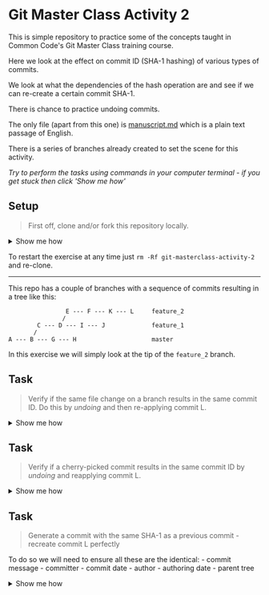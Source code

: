 # Git Master Class Activity 2

This is simple repository to practice some of the concepts taught in Common Code's Git Master Class training course.

Here we look at the effect on commit ID (SHA-1 hashing) of various types of commits.

We look at what the dependencies of the hash operation are and see if we can re-create a certain commit SHA-1.

There is chance to practice undoing commits.

The only file (apart from this one) is [manuscript.md](https://github.com/commoncode/git-masterclass-activity-1/blob/master/manuscript.md) which is a plain text passage of English.

There is a series of branches already created to set the scene for this activity.

_Try to perform the tasks using commands in your computer terminal - if you get stuck then click 'Show me how'_

## Setup

> First off, clone and/or fork this repository locally.

<details><summary>Show me how</summary>
    
    mkdir commoncode
    cd commoncode
    git clone git@github.com:commoncode/git-masterclass-activity-2.git
    cd git-masterclass-activity-2
    
</details>

To restart the exercise at any time just `rm -Rf git-masterclass-activity-2` and re-clone.

---

This repo has a couple of branches with a sequence of commits resulting in a tree like this:

```
                E --- F --- K --- L     feature_2
               /
        C --- D --- I --- J             feature_1
       /
A --- B --- G --- H                     master

```

In this exercise we will simply look at the tip of the `feature_2` branch.

## Task

> Verify if the same file change on a branch results in the same commit ID. Do this by _undoing_ and then re-applying commit L.

<details><summary>Show me how</summary>

    git checkout feature_2

    # Copy the last commit info
    git log -n 1 > L.txt

    # See the last change
    git diff HEAD~1

    # Undo the last commit
    git reset --hard HEAD~1

    # Manually redo the commit - s/George/Gary in vim manuscript.md
    # check the unstaged change then check in
    git diff
    git add manuscript.md
    git commit -m "L - Gary"

    # Compare the changes
    git log -n 1 > L1.txt
    diff L1.txt L.txt

</details>

## Task

> Verify if a cherry-picked commit results in the same commit ID by _undoing_ and reapplying commit L.

<details><summary>Show me how</summary>

    git checkout feature_2

    # Copy the last commit info
    git log -n 1 > L.txt

    # See the last change
    git diff HEAD~1

    # Undo the last commit
    git reset --hard HEAD~1

    git cherry-pick 324c9754d092a8a279714be5bf015ffbcf659c3a

    # Compare the changes
    git log -n 1 > L2.txt
    diff L2.txt L.txt

</details>

## Task

> Generate a commit with the same SHA-1 as a previous commit - recreate commit L perfectly

To do so we will need to ensure all these are the identical: - commit message - committer - commit date - author - authoring date - parent tree

<details><summary>Show me how</summary>
    
    # reclone the repo
    cd ..
    rm -rf git-masterclass-activity-2
    git clone git@github.com:commoncode/git-masterclass-activity-2.git
    cd git-masterclass-activity-2

    git checkout feature_2

    # Copy the last commit info with full details
    git log --pretty=fuller -n 1 > LF.txt

    # Undo the last commit
    git reset --hard HEAD~1

    # Manually redo the commit - s/George/Gary in vim manuscript.md
    # check the unstaged change then check in
    git diff
    git add manuscript.md

    # see https://git-scm.com/docs/git-commit-tree
    GIT_COMMITTER_DATE="Fri May 31 17:09:41 2019 +1000" GIT_AUTHOR_DATE="Fri May 31 17:09:41 2019 +1000" GIT_COMMITTER_NAME="Justin Hopkins" GIT_COMMITTER_EMAIL="justin@commoncode.io" GIT_AUTHOR_NAME="Justin Hopkins" GIT_AUTHOR_EMAIL="justin@commoncode.io" git commit -m "L - Gary"
    # Compare the changes
    git log --pretty=fuller -n 1 > LF1.txt
    diff LF1.txt LF.txt

</details>
